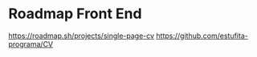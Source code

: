 # Roadmap Front End
https://roadmap.sh/projects/single-page-cv
https://github.com/estufita-programa/CV

